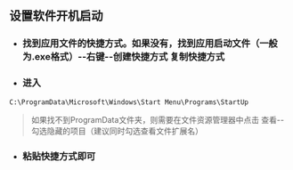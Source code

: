 ## 设置软件开机启动
* ### 找到应用文件的快捷方式。如果没有，找到应用启动文件（一般为.exe格式）--右键--创建快捷方式 复制快捷方式
* ### 进入
```
C:\ProgramData\Microsoft\Windows\Start Menu\Programs\StartUp
```
>如果找不到ProgramData文件夹，则需要在文件资源管理器中点击 查看--勾选隐藏的项目（建议同时勾选查看文件扩展名）
* ### 粘贴快捷方式即可
